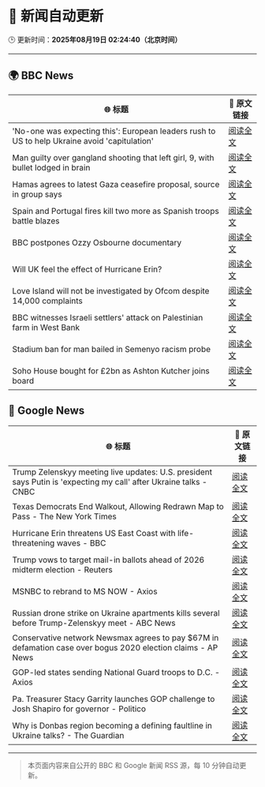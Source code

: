 # 🧠 新闻自动更新

🕒 更新时间：**2025年08月19日 02:24:40（北京时间）**

---

## 🌍 BBC News

| 🌐 标题 | 🔗 原文链接 |
|--------|-------------|
| 'No-one was expecting this': European leaders rush to US to help Ukraine avoid 'capitulation' | [阅读全文](https://www.bbc.com/news/articles/c9d0v8ljw3no?at_medium=RSS&at_campaign=rss) |
| Man guilty over gangland shooting that left girl, 9, with bullet lodged in brain | [阅读全文](https://www.bbc.com/news/articles/c939v7gejlpo?at_medium=RSS&at_campaign=rss) |
| Hamas agrees to latest Gaza ceasefire proposal, source in group says | [阅读全文](https://www.bbc.com/news/articles/ckgjye15zdlo?at_medium=RSS&at_campaign=rss) |
| Spain and Portugal fires kill two more as Spanish troops battle blazes | [阅读全文](https://www.bbc.com/news/articles/cz60y7npl32o?at_medium=RSS&at_campaign=rss) |
| BBC postpones Ozzy Osbourne documentary | [阅读全文](https://www.bbc.com/news/articles/cly41jzxxmpo?at_medium=RSS&at_campaign=rss) |
| Will UK feel the effect of Hurricane Erin? | [阅读全文](https://www.bbc.com/weather/articles/cg7jy3jk2e4o?at_medium=RSS&at_campaign=rss) |
| Love Island will not be investigated by Ofcom despite 14,000 complaints | [阅读全文](https://www.bbc.com/news/articles/cj4wlpvdzjyo?at_medium=RSS&at_campaign=rss) |
| BBC witnesses Israeli settlers' attack on Palestinian farm in West Bank | [阅读全文](https://www.bbc.com/news/articles/cewy88jle0eo?at_medium=RSS&at_campaign=rss) |
| Stadium ban for man bailed in Semenyo racism probe | [阅读全文](https://www.bbc.com/news/articles/clyvdp2n205o?at_medium=RSS&at_campaign=rss) |
| Soho House bought for £2bn as Ashton Kutcher joins board | [阅读全文](https://www.bbc.com/news/articles/ckgjy4d01jwo?at_medium=RSS&at_campaign=rss) |

## 📰 Google News

| 🌐 标题 | 🔗 原文链接 |
|--------|-------------|
| Trump Zelenskyy meeting live updates: U.S. president says Putin is 'expecting my call' after Ukraine talks - CNBC | [阅读全文](https://news.google.com/rss/articles/CBMihgFBVV95cUxOdDBEbThzME51N29RWDNyVUx3WEJFMlhHbllpejFMUE1ydWlhNnE0a2stUGlWRmtVY29fbjhWNi1oMy1BLVpVc0Nwd0Y1YjZTX3BEa1lfYUZ6dFNKT2xmWDM2aXh6d3pQeTFROHp3ZVZzNE5JVlBQOUt1UVhxNjViZy1qZ1hRd9IBiwFBVV95cUxOSWZFRFVsV0g0TVEzdHRGTGp1RjJZeXpxWk0zUjFTRk8xX1pYWFMwOTJ3RTZkd0lYdFVJa0dXYlpwNGZ6QThZSEVnUzhFSThSWjRoblVkYTBqd0g1V2pQTmpWUHBuMzBwRWZpajJLZVpiYWI4MFhEY3BpU185djR4NUhCNjJRTm1JQ2JJ?oc=5) |
| Texas Democrats End Walkout, Allowing Redrawn Map to Pass - The New York Times | [阅读全文](https://news.google.com/rss/articles/CBMiggFBVV95cUxPMkhfa3NYeElrNzVMSXl2cGowNkdYQkVBV1RwSGxwLWlidENkQlNmLXZEN1MzTk5udThFdWowMVptUnVrMm5yNHNXMl9ZVndVVHdWRnhWV2pLNXJ4NmZYX1dVdlhlRVJpYjN1T0t1RllJRzVPTTRjX1V2bXdEODRGQ0Fn?oc=5) |
| Hurricane Erin threatens US East Coast with life-threatening waves - BBC | [阅读全文](https://news.google.com/rss/articles/CBMiWkFVX3lxTE1tXzZzR3VvMTdGS2NpLXZkTTlVVDVaX1ZCTFpUQml4aVFZclBud1RWNTg5c2NxcktnUUtwcnFMSzBoazc0cDJFbklyVGRNMTZCWkpibnI0MEcxUdIBX0FVX3lxTE1DRThuRHJXQ3BYVzUtbTNIV1k5eWdZcjMyeVNHdVBIN1pPUlZocmRmbTZPLTRHVWJyTkpFeWFDOERtQUhWcmRlZEVfYmNoX0tmMko0RVpYeGs5OWo2V0g4?oc=5) |
| Trump vows to target mail-in ballots ahead of 2026 midterm election - Reuters | [阅读全文](https://news.google.com/rss/articles/CBMiqgFBVV95cUxOSU56ajV6RG9xV3hwczhvOW5DR1lLQ0pYZ2NHaTY0VFowUzY4aGhiVWxrYl9hWTBjUXh4NThZanZycHdUY0U2SkxCLXNpZkdacFYxV19vTFg1Q29JcWlwM3AzRGtGWmkyaVJCeDlwT25qUXNRZEs5N2JUWUhHUldmWVRRZDlWamlHTHZXV1hkb0pSZDJwZjU2anItc0E2OWFzTUtiNzdpa2ZBZw?oc=5) |
| MSNBC to rebrand to MS NOW - Axios | [阅读全文](https://news.google.com/rss/articles/CBMibkFVX3lxTFBINE5Nb3EwMHM5S3UwX0U4OGJHaDRnYVdaeEhEaFlzNUNDakJTaFRZNXJuSS1ub2g2d09US0hyWWxuVnhaVWlCbTVoZzZRT1UweTVjMG1wUGYzOXFEdWtEY0xHR2dCOXBncTZVWEJn?oc=5) |
| Russian drone strike on Ukraine apartments kills several before Trump-Zelenskyy meet - ABC News | [阅读全文](https://news.google.com/rss/articles/CBMiuAFBVV95cUxOYXdtbXR6U0lHYk13dGpjRGNuQ1BQRlFMdkJzTnNlNzM5R0EybkNRSll0WWdKajJHdE1fSTlrMVFNT1dyb0VMSHIxaWdOTWdfbGFUQUUxLXVFejg3Y0NsblEwNXFTc0kyaWdzVzhGR2N0WGJIZ1ZnWXdDWUJxUVNiYnVSR18xNWNQeWc4UHU0MzFPbGVTeTVPNFl0RnVuWi1ER3NPOUxWX0VlWGZCeHA4di1Dd1JveFpR0gG-AUFVX3lxTE83VmFsUzVXSHRRdTA5OWUxQzBzY0JBS1U0MjBoV3FQYmRjTUYxb3A2REsyQ18zWUpaZllHZi1Ea2ltWlBZdVBPR3F5cXloV0ktREYxelA4ejU1UzZfWGZialF0QlFfb1FWRWRSNW04TzV5UWdiN2hMWFZjVVhXWFNUSGh0ZGJkRDl2bTlrdUVxR0RMYXlLX3NMc21xS2VrRVNyZDB3WGlRazVmMGsyelFhamFUZ3Z0M0N1aEtNUlE?oc=5) |
| Conservative network Newsmax agrees to pay $67M in defamation case over bogus 2020 election claims - AP News | [阅读全文](https://news.google.com/rss/articles/CBMiqAFBVV95cUxPSHVDUTNRb1NjMGFzLXNMSXp6aUNQSzRTVm4wRHVwczI1N1ZncmFRZkJ1SUQ3dnpMa2xQRkN2Z0YycUNtVGtIelI1eWZuMFptNXZDQnZMTmRORnRpdzRCMUxGandiZ1pjVXE5dnZyZzIyZ3hTZXQ3WWpsMEdWYUtOSHV4dXRJbXlucDNSYXdPcWwwWDJ3bzBjb21iajkzS0tFRDU0TU00RjY?oc=5) |
| GOP-led states sending National Guard troops to D.C. - Axios | [阅读全文](https://news.google.com/rss/articles/CBMie0FVX3lxTE5XVVpjVFRlQk1weTZOcDZUbHp4TkJhVk51OE84X2hGRjZpU2hqcUpsclJrOW85RnNOMkZ6RFA5VER1ZlpBVC1jaHRKdzU3MUdyTmo5djZLejV2bjNuZGtsWjQ4Z0x2VTJJbzJ4MlhxVDVzcTNUZzc1VV8xNA?oc=5) |
| Pa. Treasurer Stacy Garrity launches GOP challenge to Josh Shapiro for governor - Politico | [阅读全文](https://news.google.com/rss/articles/CBMipgFBVV95cUxQSUJWbG1Lb1NQblU3OXdtU2d2aUJFeS1wc0RpbWNHME54VGN1TnBqejFqWENUakRwdDJjM0ZNck5VSUVKT0xESzd0bWRyd1pvZTdSRGQ2YTByd2Rxczl0SEYydFNPUnJwdEFTSlhocm5OME1meElhZWItb1B4TEJJQU9BanpDdkFNNjl1cVBGNHQ1cTNxRVRtT2dSNFhNLW9LX0U5b09n?oc=5) |
| Why is Donbas region becoming a defining faultline in Ukraine talks? - The Guardian | [阅读全文](https://news.google.com/rss/articles/CBMiqAFBVV95cUxQM2hzalRZU2U4RGdRcWJUYVBYVUhVeVZ4eFZULW1LcENXVkxZeUllZ005MnVqeTY3UHlEUExkZkFfbjJGZW1qTHRRWENRbVIxVWU4WTNvVk1BcndiMnVqd1JPbnlXazB2a00tT0cydENuLVJJWHVOa09VMUgyc0F1bk1CSEx3M1ZYZHZNWjBEdC1lWjdHUFlBWWYtYWRuUjVfaXJuT2p1OVc?oc=5) |

---
> 本页面内容来自公开的 BBC 和 Google 新闻 RSS 源，每 10 分钟自动更新。